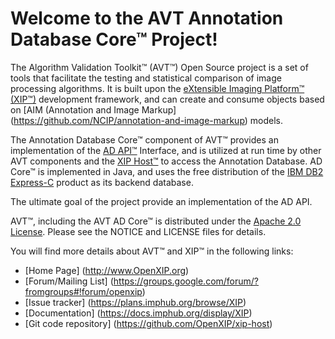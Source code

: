 Welcome to the AVT Annotation Database Core&trade; Project!
===========================================================

The Algorithm Validation Toolkit&trade; (AVT&trade;) Open Source project is a set
of tools that facilitate the testing and statistical comparison of image processing
algorithms.  It is built upon the
[eXtensible Imaging Platform&trade; (XIP&trade;)](http://www.OpenXIP.org) development
framework, and can create and consume objects based
on [AIM (Annotation and Image Markup] (https://github.com/NCIP/annotation-and-image-markup)
models.  

The Annotation Database Core&trade; component of AVT&trade; provides an
implementation of the [AD API&trade;](https://github.com/OpenXIP/avt-ad-api)
Interface, and is utilized at run time by other AVT components and the
[XIP Host&trade;](https://github.com/OpenXIP/xip-host) to access the Annotation Database.
AD Core&trade; is implemented in Java, and uses the free distribution of the
[IBM DB2 Express-C](http://www-01.ibm.com/software/data/db2/express-c/download.html)
product as its backend database.

The ultimate goal of the project provide an implementation of the AD API.

AVT&trade;, including the AVT AD Core&trade; is distributed under the
[Apache 2.0 License](http://opensource.org/licenses/Apache-2.0).
Please see the NOTICE and LICENSE files for details.

You will find more details about AVT&trade; and XIP&trade; in the following links:

*  [Home Page] (http://www.OpenXIP.org)
*  [Forum/Mailing List] (https://groups.google.com/forum/?fromgroups#!forum/openxip)
*  [Issue tracker] (https://plans.imphub.org/browse/XIP)
*  [Documentation] (https://docs.imphub.org/display/XIP)
*  [Git code repository] (https://github.com/OpenXIP/xip-host)
